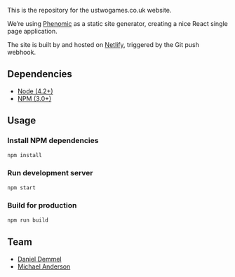 This is the repository for the ustwogames.co.uk website.

We’re using [Phenomic](https://github.com/MoOx/phenomic) as a static site generator, creating a nice React single page application.

The site is built by and hosted on [Netlify](https://netlify.com), triggered by the Git push webhook.

## Dependencies

* [Node (4.2+)](https://nodejs.org/)
* [NPM (3.0+)](https://www.npmjs.com/)

## Usage

### Install NPM dependencies

```sh
npm install
```

### Run development server

```sh
npm start
```

### Build for production

```sh
npm run build
```

## Team

* [Daniel Demmel](mailto:dain@ustwo.com)
* [Michael Anderson](mailto:magic@ustwo.com)
